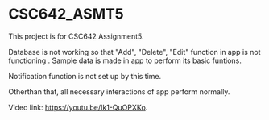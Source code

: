 # CSC642_ASMT5

This project is for CSC642 Assignment5. 

Database is not working so that "Add", "Delete", "Edit" function in app is not functioning . 
Sample data is made in app to perform its basic funtions.

Notification function is not set up by this time.

Otherthan that, all necessary interactions of app perform normally.

Video link: https://youtu.be/Ik1-QuOPXKo.
